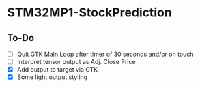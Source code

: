 # STM32MP1-StockPrediction

## To-Do
- [ ] Quit GTK Main Loop after timer of 30 seconds and/or on touch
- [ ] Interpret tensor output as Adj. Close Price
- [X] Add output to target via GTK
- [X] Some light output styling
